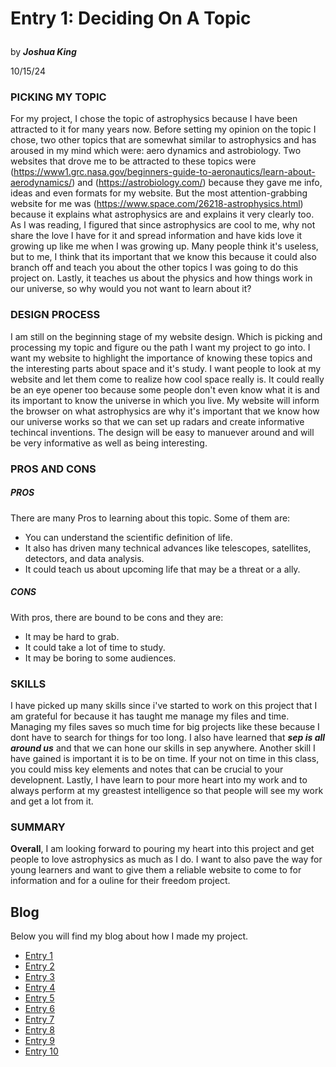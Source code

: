 <h1>
  
  **Entry 1: Deciding On A Topic**

</h1>

by **_Joshua King_**    

10/15/24

<h3>PICKING MY TOPIC</h3>

For my project, I chose the topic of astrophysics because I have been attracted to it for many years now. Before setting my opinion on the topic I chose, two other topics that are somewhat similar to astrophysics and has aroused in my mind which were: aero dynamics and astrobiology. Two websites that drove me to be attracted to these topics were (https://www1.grc.nasa.gov/beginners-guide-to-aeronautics/learn-about-aerodynamics/) and (https://astrobiology.com/) because they gave me info, ideas and even formats for my website. But the most attention-grabbing website for me was (https://www.space.com/26218-astrophysics.html) because it explains what astrophysics are and explains it very clearly too. As I was reading, I figured that since astrophysics are cool to me, why not share the love I have for it and spread information and have kids love it growing up like me when I was growing up. Many people think it's useless, but to me, I think that its important that we know this because it could also branch off and teach you about the other topics I was going to do this project on. Lastly, it teaches us about the physics and how things work in our universe, so why would you not want to learn about it?

<h3>DESIGN PROCESS</h3>
I am still on the beginning stage of my website design. Which is picking and processing my topic and figure ou the path I want my project to go into. I want my website to highlight the importance of knowing these topics and the interesting parts about space and it's study. I want people to look at my website and let them come to realize how cool space really is. It could really be an eye opener too because some people don't even know what it is and its important to know the universe in which you live. My website will inform the browser on what astrophysics are why it's important that we know how our universe works so that we can set up radars and create informative techincal inventions. The design will be easy to manuever around and will be very informative as well as being interesting.

<h3>PROS AND CONS</h3>

##### PROS
There are many Pros to learning about this topic. Some of them are:
* You can understand the scientific definition of life.
* It also has driven many technical advances like telescopes, satellites, detectors, and data analysis.
* It could teach us about upcoming life that may be a threat or a ally. 

##### CONS
With pros, there are bound to be cons and they are:
* It may be hard to grab.
* It could take a lot of time to study.
* It may be boring to some audiences.

 <h3>SKILLS</h3>
 
 I have picked up many skills since i've started to work on this project that I am grateful for because it has taught me manage my files and time. Managing my files saves so much time for big projects like these because I dont have to search for things for too long. I also have learned that **_sep is all around us_** and that we can hone our skills in sep anywhere. Another skill I have gained is important it is to be on time. If your not on time in this class, you could miss key elements and notes that can be crucial to your developnent. Lastly, I have learn to pour more heart into my work and to always perform at my greastest intelligence so that people will see my work and get a lot from it.

 <h3>SUMMARY</h3>

 **Overall**, I am looking forward to pouring my heart into this project and get people to love astrophysics as much as I do. I want to also pave the way for young learners and want to give them a reliable website to come to for information and for a ouline for their freedom project.
 


## Blog
Below you will find my blog about how I made my project.

* [Entry 1](blog/entry01.md)
* [Entry 2](blog/entry02.md)
* [Entry 3](blog/entry03.md)
* [Entry 4](blog/entry04.md)
* [Entry 5](blog/entry05.md)
* [Entry 6](blog/entry06.md)
* [Entry 7](blog/entry07.md)
* [Entry 8](blog/entry08.md)
* [Entry 9](blog/entry09.md)
* [Entry 10](blog/entry10.md)
